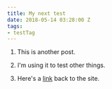 ```yaml
---
title: My next test
date: 2018-05-14 03:28:00 Z
tags:
- testTag
---
```


1. This is another post.

2. I'm using it to test other things.

3. Here's a [link](scious.io) back to the site.